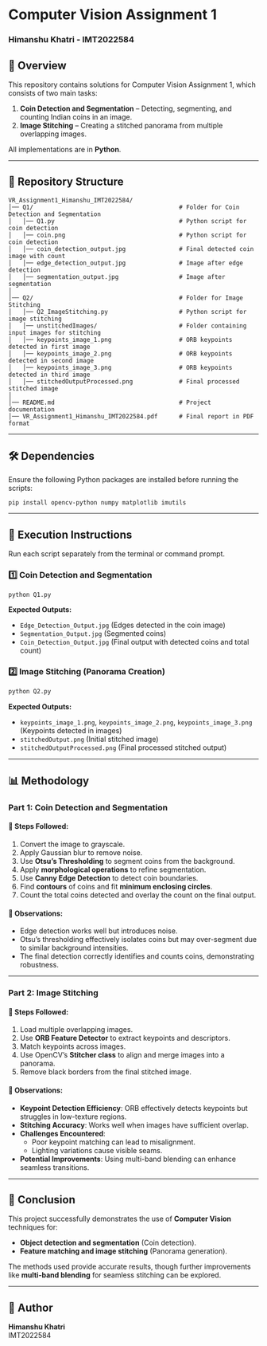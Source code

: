 # Computer Vision Assignment 1  
### Himanshu Khatri - IMT2022584  

## 📌 Overview  
This repository contains solutions for Computer Vision Assignment 1, which consists of two main tasks:  
1. **Coin Detection and Segmentation** – Detecting, segmenting, and counting Indian coins in an image.  
2. **Image Stitching** – Creating a stitched panorama from multiple overlapping images.  

All implementations are in **Python**.  

---

## 📂 Repository Structure  

```
VR_Assignment1_Himanshu_IMT2022584/
│── Q1/                                         # Folder for Coin Detection and Segmentation
│   │── Q1.py                                   # Python script for coin detection
│   │── coin.png                                # Python script for coin detection
│   │── coin_detection_output.jpg               # Final detected coin image with count
│   │── edge_detection_output.jpg               # Image after edge detection
│   │── segmentation_output.jpg                 # Image after segmentation
│
│── Q2/                                         # Folder for Image Stitching
│   │── Q2_ImageStitching.py                    # Python script for image stitching
│   │── unstitchedImages/                       # Folder containing input images for stitching
│   │── keypoints_image_1.png                   # ORB keypoints detected in first image
│   │── keypoints_image_2.png                   # ORB keypoints detected in second image
│   │── keypoints_image_3.png                   # ORB keypoints detected in third image
│   │── stitchedOutputProcessed.png             # Final processed stitched image
│
│── README.md                                   # Project documentation
│── VR_Assignment1_Himanshu_IMT2022584.pdf      # Final report in PDF format

```

---

## 🛠️ Dependencies  
Ensure the following Python packages are installed before running the scripts:  

```bash
pip install opencv-python numpy matplotlib imutils
```

---

## 🔧 Execution Instructions  
Run each script separately from the terminal or command prompt.  

### **1️⃣ Coin Detection and Segmentation**  
```bash
python Q1.py
```
**Expected Outputs:**  
- `Edge_Detection_Output.jpg` (Edges detected in the coin image)  
- `Segmentation_Output.jpg` (Segmented coins)  
- `Coin_Detection_Output.jpg` (Final output with detected coins and total count)  

### **2️⃣ Image Stitching (Panorama Creation)**  
```bash
python Q2.py
```
**Expected Outputs:**  
- `keypoints_image_1.png`, `keypoints_image_2.png`, `keypoints_image_3.png` (Keypoints detected in images)  
- `stitchedOutput.png` (Initial stitched image)  
- `stitchedOutputProcessed.png` (Final processed stitched output)  

---

## 📊 Methodology  

### **Part 1: Coin Detection and Segmentation**  
#### 🔹 **Steps Followed:**  
1. Convert the image to grayscale.  
2. Apply Gaussian blur to remove noise.  
3. Use **Otsu’s Thresholding** to segment coins from the background.  
4. Apply **morphological operations** to refine segmentation.  
5. Use **Canny Edge Detection** to detect coin boundaries.  
6. Find **contours** of coins and fit **minimum enclosing circles**.  
7. Count the total coins detected and overlay the count on the final output.  

#### 📌 **Observations:**  
- Edge detection works well but introduces noise.  
- Otsu’s thresholding effectively isolates coins but may over-segment due to similar background intensities.  
- The final detection correctly identifies and counts coins, demonstrating robustness.  

---

### **Part 2: Image Stitching**  
#### 🔹 **Steps Followed:**  
1. Load multiple overlapping images.  
2. Use **ORB Feature Detector** to extract keypoints and descriptors.  
3. Match keypoints across images.  
4. Use OpenCV’s **Stitcher class** to align and merge images into a panorama.  
5. Remove black borders from the final stitched image.  

#### 📌 **Observations:**  
- **Keypoint Detection Efficiency**: ORB effectively detects keypoints but struggles in low-texture regions.  
- **Stitching Accuracy**: Works well when images have sufficient overlap.  
- **Challenges Encountered**:  
  - Poor keypoint matching can lead to misalignment.  
  - Lighting variations cause visible seams.  
- **Potential Improvements**: Using multi-band blending can enhance seamless transitions.  

---


## 🎯 Conclusion  
This project successfully demonstrates the use of **Computer Vision** techniques for:  
- **Object detection and segmentation** (Coin detection).  
- **Feature matching and image stitching** (Panorama generation).  

The methods used provide accurate results, though further improvements like **multi-band blending** for seamless stitching can be explored.  

---

## 📝 Author  
**Himanshu Khatri**  
IMT2022584  
